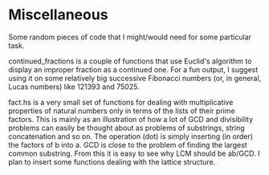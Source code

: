 # Miscellaneous

Some random pieces of code that I might/would need for some particular task.

continued_fractions is a couple of functions that use Euclid's algorithm to display an improper fraction as a continued one. For a fun output, I suggest using it on some relatively big successive Fibonacci numbers (or, in general, Lucas numbers) like 121393 and 75025.

fact.hs is a very small set of functions for dealing with multiplicative properties of natural numbers only in terms of the lists of their prime factors. This is mainly as an illustration of how a lot of GCD and divisibility problems can easily be thought about as problems of substrings, string concatenation and so on. The operation (dot) is simply inserting (in order) the factors of b into a. GCD is close to the problem of finding the largest common substring. From this it is easy to see why LCM should be ab/GCD. I plan to insert some functions dealing with the lattice structure. 
